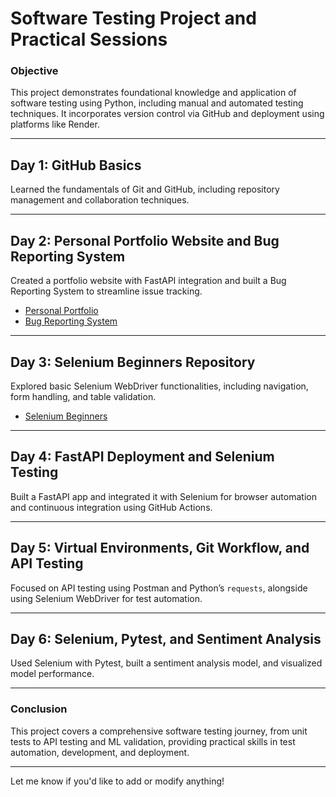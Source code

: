 

# Software Testing Project and Practical Sessions



### Objective
This project demonstrates foundational knowledge and application of software testing using Python, including manual and automated testing techniques. It incorporates version control via GitHub and deployment using platforms like Render.

---

## Day 1: GitHub Basics
Learned the fundamentals of Git and GitHub, including repository management and collaboration techniques.

---

## Day 2: Personal Portfolio Website and Bug Reporting System
Created a portfolio website with FastAPI integration and built a Bug Reporting System to streamline issue tracking.

- [Personal Portfolio](https://github.com/Shamanth-k/profile.git)
- [Bug Reporting System](https://github.com/Shamanth-k/BUG-REPORT.git)

---

## Day 3: Selenium Beginners Repository
Explored basic Selenium WebDriver functionalities, including navigation, form handling, and table validation.

- [Selenium Beginners](https://github.com/Shamanth-k/selenium-beginners)

---

## Day 4: FastAPI Deployment and Selenium Testing
Built a FastAPI app and integrated it with Selenium for browser automation and continuous integration using GitHub Actions.

---

## Day 5: Virtual Environments, Git Workflow, and API Testing
Focused on API testing using Postman and Python’s `requests`, alongside using Selenium WebDriver for test automation.

---

## Day 6: Selenium, Pytest, and Sentiment Analysis
Used Selenium with Pytest, built a sentiment analysis model, and visualized model performance.

---

### Conclusion
This project covers a comprehensive software testing journey, from unit tests to API testing and ML validation, providing practical skills in test automation, development, and deployment.

---

Let me know if you'd like to add or modify anything!
